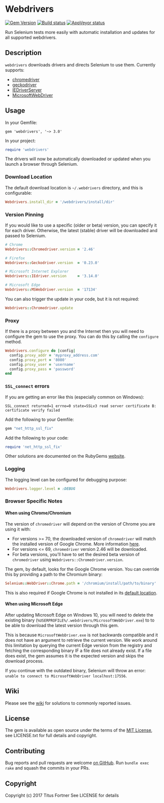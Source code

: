 # Webdrivers

[![Gem Version](https://badge.fury.io/rb/webdrivers.svg)](https://badge.fury.io/rb/webdrivers)
[![Build status](https://travis-ci.org/titusfortner/webdrivers.svg?branch=master)](https://travis-ci.org/titusfortner/webdrivers)
[![AppVeyor status](https://ci.appveyor.com/api/projects/status/github/titusfortner/webdrivers?svg=true)](https://ci.appveyor.com/project/titusfortner/webdrivers)

Run Selenium tests more easily with automatic installation and updates for all supported webdrivers.

## Description

`webdrivers` downloads drivers and directs Selenium to use them. Currently supports:

* [chromedriver](http://chromedriver.chromium.org/)
* [geckodriver](https://github.com/mozilla/geckodriver)
* [IEDriverServer](https://github.com/SeleniumHQ/selenium/wiki/InternetExplorerDriver)
* [MicrosoftWebDriver](https://developer.microsoft.com/en-us/microsoft-edge/tools/webdriver/)

## Usage

In your Gemfile: 

`gem 'webdrivers', '~> 3.0'`

In your project:

```ruby
require 'webdrivers'
```

The drivers will now be automatically downloaded or updated when you launch a browser
through Selenium. 

### Download Location

The default download location is `~/.webdrivers` directory, and this is configurable:
 
 ```ruby
 Webdrivers.install_dir = '/webdrivers/install/dir'
```

### Version Pinning

If you would like to use a specific (older or beta) version, you can specify it for each driver. Otherwise, the latest (stable) 
driver will be downloaded and passed to Selenium.

```ruby
# Chrome
Webdrivers::Chromedriver.version = '2.46'

# Firefox
Webdrivers::Geckodriver.version  = '0.23.0'

# Microsoft Internet Explorer
Webdrivers::IEdriver.version     = '3.14.0'

# Microsoft Edge
Webdrivers::MSWebdriver.version  = '17134'
```

You can also trigger the update in your code, but it is not required:

```ruby
Webdrivers::Chromedriver.update
```

### Proxy

If there is a proxy between you and the Internet then you will need to configure
the gem to use the proxy.  You can do this by calling the `configure` method.

````ruby
Webdrivers.configure do |config|
  config.proxy_addr = 'myproxy_address.com'
  config.proxy_port = '8080'
  config.proxy_user = 'username'
  config.proxy_pass = 'password'
end
````

### `SSL_connect` errors

If you are getting an error like this (especially common on Windows):
 
`SSL_connect returned=1 errno=0 state=SSLv3 read server certificate B: certificate verify failed`

Add the following to your Gemfile:

```ruby
gem "net_http_ssl_fix"
```

Add the following to your code:

````ruby
require 'net_http_ssl_fix'
````

Other solutions are documented on the RubyGems [website](https://guides.rubygems.org/ssl-certificate-update/).

### Logging

The logging level can be configured for debugging purpose:

```ruby
Webdrivers.logger.level = :DEBUG
```

### Browser Specific Notes

#### When using Chrome/Chromium

The version of `chromedriver` will depend on the version of Chrome you are using it with:

 * For versions >= 70, the downloaded version of `chromedriver` will match the installed version of Google Chrome. More information [here](http://chromedriver.chromium.org/downloads/version-selection).
 * For versions <=  69, `chromedriver` version 2.46 will be downloaded.
 * For beta versions, you'll have to set the desired beta version of `chromedriver` using `Webdrivers::Chromedriver.version`.
 
The gem, by default, looks for the Google Chrome version. You can override this by providing a path to the Chromium binary:

```ruby
Selenium::WebDriver::Chrome.path = '/chromium/install/path/to/binary'
```

This is also required if Google Chrome is not installed in its [default location](https://github.com/SeleniumHQ/selenium/wiki/ChromeDriver).

#### When using Microsoft Edge

After updating Microsoft Edge on Windows 10, you will need to delete the existing binary (`%USERPROFILE%/.webdrivers/MicrosoftWebDriver.exe`) to
to be able to download the latest version through this gem.

This is because `MicrosoftWebDriver.exe` is not backwards compatible and it does not have an argument to retrieve 
the current version. We work around this limitation by querying the current Edge version from the registry and 
fetching the corresponding binary IF a file does not already exist. If a file does exist, the gem assumes it is the 
expected version and skips the download process.

If you continue with the outdated binary, Selenium will throw an error: `unable to connect to MicrosoftWebDriver localhost:17556`.

## Wiki

Please see the [wiki](https://github.com/titusfortner/webdrivers/wiki) for solutions to commonly reported issues.

## License

The gem is available as open source under the terms of the [MIT License](https://opensource.org/licenses/MIT),
see LICENSE.txt for full details and copyright.

## Contributing

Bug reports and pull requests are welcome [on GitHub](https://github.com/titusfortner/webdrivers). Run `bundle exec rake` and squash the commits in your PRs.

## Copyright

Copyright (c) 2017 Titus Fortner
See LICENSE for details
